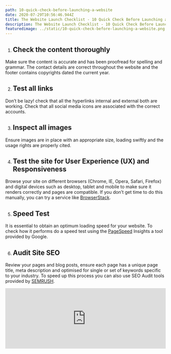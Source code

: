 ```yaml
---
path: 10-quick-check-before-launching-a-website
date: 2020-07-29T10:56:46.944Z
title: The Website Launch Checklist - 10 Quick Check Before Launching a Website
description: The Website Launch Checklist - 10 Quick Check Before Launching a Website
featuredimage: ../static/10-quick-check-before-launching-a-website.png
---
```

<!--StartFragment-->

1. ## Check the content thoroughly

Make sure the content is accurate and has been proofread for spelling and grammar. The contact details are correct throughout the website and the footer contains copyrights dated the current year.



2. ## Test all links

Don’t be lazy! check that all the hyperlinks internal and external both are working. Check that all social media icons are associated with the correct accounts.



3. ## Inspect all images

Ensure images are in place with an appropriate size, loading swiftly and the usage rights are properly cited.



4. ## Test the site for User Experience (UX) and Responsiveness

Browse your site on different browsers (Chrome, IE, Opera, Safari, Firefox) and digital devices such as desktop, tablet and mobile to make sure it renders correctly and pages are compatible. If you don’t get time to do this manually, you can try a service like [BrowserStack](https://www.browserstack.com/).



5. ## Speed Test

It is essential to obtain an optimum loading speed for your website. To check how it performs do a speed test using the [PageSpeed](https://developers.google.com/speed/pagespeed/insights/) Insights a tool provided by Google.



6. ## Audit Site SEO

Review your pages and blog posts, ensure each page has a unique page title, meta description and optimised for single or set of keywords specific to your industry. To speed up this process you can also use SEO Audit tools provided by [SEMRUSH](https://www.semrush.com/lp/site-audit-do/en/?ref=1069449657&utm_campaign=landing_site_audit&utm_source=berush&utm_medium=promo&utm_term=93).



<iframe src="https://pm.berush.com/widgets/site-audit-interactive/?ref=1069449657&utm_campaign=widget_site_audit_widget&utm_source=berush&utm_medium=promo&utm_term=12&new_window=true&color=55&lang=en" frameborder="0" scrolling="no" width="100%" height="190" />



7. ## Set up analytics

It is extremely important to capture web data and analytics as it enables you to examine your website performance and visitors engagement. To do this you can use [Google Analytics](https://analytics.google.com/analytics/web/#/) a comprehensive analytical tool which provides detail statistics that includes the audience demographics, the time visitors spend on your website and which pages they visit the most.



8. ## Build and submit a sitemap

Create a dynamic XML Sitemap and don’t forget to submit your sitemap.xml file to search engines. This will provide your site architecture information to search engines as a result page load time is optimised.



9. ## Check forms

If your website contains contact and newsletter signup forms, you must test them to check if the contact forms are submitting data properly, thank you message is displayed after form submission and you receive form data on the correct email address. If your signup forms are linked to platforms like MailChimp you must try subscribing with your email address to confirm that you receive all associated automated messages such as welcome emails.



10. ## Website backup

Lastly, ensure to have a backup copy of your final website which you can utilise it in future in case you experience data loss or corruption due to malicious attack.



<!--EndFragment-->